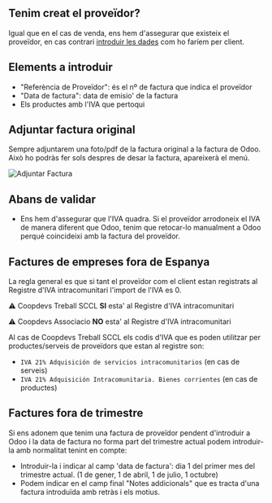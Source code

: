 ## Tenim creat el proveïdor?
Igual que en el cas de venda, ens hem d'assegurar que existeix el proveïdor, en cas contrari [introduir les dades](https://github.com/coopdevs/handbook/wiki/Emetre-una-factura-de-venda#tenim-creat-el-client) com ho faríem per client.  

## Elements a introduir 
 * "Referència de Proveïdor": és el nº de factura que indica el proveïdor
 * "Data de factura": data de emisio' de la factura
 * Els productes amb l'IVA que pertoqui

## Adjuntar factura original
Sempre adjuntarem una foto/pdf de la factura original a la factura de Odoo. Això ho podràs fer sols despres de desar la factura, apareixerà el menú.

![Adjuntar Factura](https://github.com/coopdevs/handbook/wiki/img/adjuntar_factura.png)

## Abans de validar
 * Ens hem d'assegurar que l'IVA quadra. Si el proveïdor arrodoneix el IVA de manera diferent que Odoo, tenim que retocar-lo manualment a Odoo perqué coincideixi amb la factura del proveïdor.

## Factures de empreses fora de Espanya
La regla general es que si tant el proveïdor com el client estan registrats al Registre d'IVA intracomunitari l'import de l'IVA es 0.

:warning: Coopdevs Treball SCCL **SI** esta' al Registre d'IVA intracomunitari

:warning: Coopdevs Associacio **NO** esta' al Registre d'IVA intracomunitari

Al cas de Coopdevs Treball SCCL els codis d'IVA que es poden utilitzar per productes/serveis de proveïdors que estan al registre son:
* `IVA 21% Adquisición de servicios intracomunitarios` (en cas de serveis)
* `IVA 21% Adquisición Intracomunitaria. Bienes corrientes` (en cas de productes)

## Factures fora de trimestre
Si ens adonem que tenim una factura de proveïdor pendent d'introduir a Odoo i la data de factura no forma part del trimestre actual podem introduir-la amb normalitat tenint en compte: 
* Introduir-la i indicar al camp 'data de factura': dia 1 del primer mes del trimestre actual. (1 de gener, 1 de abril, 1 de julio, 1 octubre) 
* Podem indicar en el camp final "Notes addicionals" que es tracta d'una factura introduïda amb retràs i els motius.